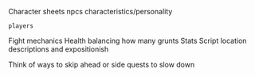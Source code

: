  Character sheets
	 npcs 
		 characteristics/personality
		
	players
Fight mechanics
	Health balancing 
	how many grunts
	Stats 
Script location descriptions and expositionish

Think of ways to skip ahead or side quests to slow down
